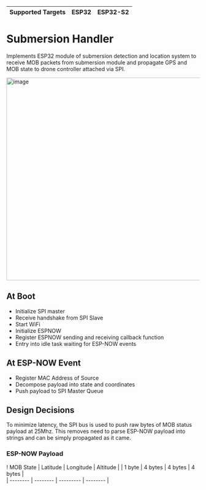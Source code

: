 | Supported Targets | ESP32 | ESP32-S2 |
| ----------------- | ----- | -------- |

# Submersion Handler
Implements ESP32 module of submersion detection and location system to receive MOB packets from submersion module and propagate GPS and MOB state to drone controller attached via SPI. 


<img width="529" alt="image" src="https://github.com/riverdale-soc/submersion-handler/assets/68623356/fc765620-b0e3-437a-a3c1-4e567394f1f0">

## At Boot
* Initialize SPI master
* Receive handshake from SPI Slave
* Start WiFi
* Initialize ESPNOW
* Register ESPNOW sending and receiving callback function
* Entry into idle task waiting for ESP-NOW events

## At ESP-NOW Event
* Register MAC Address of Source
* Decompose payload into state and coordinates 
* Push payload to SPI Master Queue

## Design Decisions
To minimize latency, the SPI bus is used to push raw bytes of MOB status payload at 25Mhz. This removes need to parse ESP-NOW payload into strings and can be simply propagated as it came.
### ESP-NOW Payload
! MOB State | Latitude | Longitude | Altitude |
| 1 byte    | 4 bytes  | 4 bytes   | 4 bytes  |  
| --------  | -------- | --------- | -------- |

